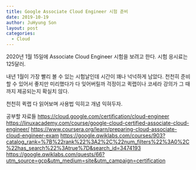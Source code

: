 ```yaml
---
title: Google Associate Cloud Engineer 시험 준비
date: 2019-10-19
author: JuHyung Son
layout: post
categories:
  - Cloud
---
```


2020년 1월 15일에 Associate Cloud Engineer 시험을 보려고 한다.
시험 응시료는 125달러.

내년 1월이 가장 빨리 볼 수 있는 시험날인데 시간이 꽤나 넉넉하게 남았다. 천천히 준비할 수 있어서 좋지만 미리했다가 다 잊어버릴까 걱정이고 퀵랩이나 코세라 강의가 그 때까지 제공되는지 확실치 않다.

천천히 퀵랩 다 읽어보며 사용법 익히고 개념 익혀두자.

공부할 자료들
https://cloud.google.com/certification/cloud-engineer
https://linuxacademy.com/course/google-cloud-certified-associate-cloud-engineer/
https://www.coursera.org/learn/preparing-cloud-associate-cloud-engineer-exam
https://google.qwiklabs.com/courses/903?catalog_rank=%7B%22rank%22%3A2%2C%22num_filters%22%3A0%2C%22has_search%22%3Atrue%7D&search_id=3474193
https://google.qwiklabs.com/quests/66?utm_source=gcp&utm_medium=site&utm_campaign=certification